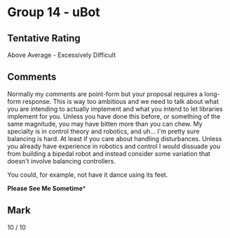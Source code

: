 # Group 14 - uBot

## Tentative Rating
Above Average - Excessively Difficult

## Comments
Normally my comments are point-form but your proposal requires a long-form response. This is way too ambitious and we need to talk about what you are intending to actually implement and what you intend to let libraries implement for you. Unless you have done this before, or something of the same magnitude, you may have bitten more than you can chew. My specialty is in control theory and robotics, and uh... I'm pretty sure balancing is hard. At least if you care about handling disturbances. Unless you already have experience in robotics and control I would dissuade you from building a bipedal robot and instead consider some variation that doesn't involve balancing controllers.

You could, for example, not have it dance using its feet. 

**Please See Me Sometime***

## Mark
10 / 10